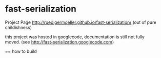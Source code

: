 fast-serialization
==================



Project Page http://ruedigermoeller.github.io/fast-serialization/  (out of pure childishness)

this project was hosted in googlecode, documentation is still not fully moved. (see http://fast-serialization.googlecode.com)

== how to build 


